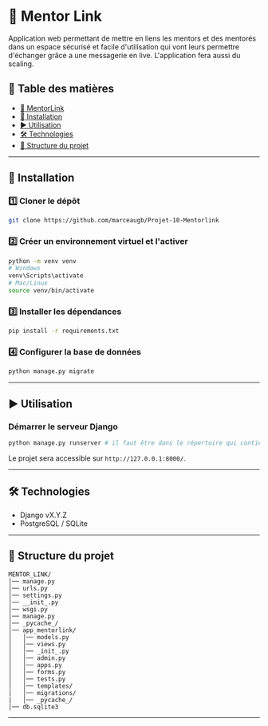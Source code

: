 # 📌 Mentor Link

Application web permettant de mettre en liens les mentors et des mentorés dans un espace sécurisé et facile d'utilisation qui vont leurs permettre d'échanger grâce a une
messagerie en live. L'application fera aussi du scaling.

## 📖 Table des matières

- [📌 MentorLink](#-MentorLink)
- [🚀 Installation](#-installation)
- [▶️ Utilisation](#️-utilisation)
- [🛠 Technologies](#-technologies)
- [📂 Structure du projet](#-structure-du-projet)

---

## 🚀 Installation

### 1️⃣ Cloner le dépôt
```bash
git clone https://github.com/marceaugb/Projet-10-Mentorlink
```

### 2️⃣ Créer un environnement virtuel et l'activer
```bash
python -m venv venv
# Windows
venv\Scripts\activate
# Mac/Linux
source venv/bin/activate
```

### 3️⃣ Installer les dépendances
```bash
pip install -r requirements.txt
```

### 4️⃣ Configurer la base de données
```bash
python manage.py migrate
```
---

## ▶️ Utilisation

### Démarrer le serveur Django
```bash
python manage.py runserver # il faut être dans le répertoire qui contient le fichier manage.py
```
Le projet sera accessible sur `http://127.0.0.1:8000/`.

---

## 🛠 Technologies

- Django vX.Y.Z
- PostgreSQL / SQLite

---

## 📂 Structure du projet

```
MENTOR_LINK/
│── manage.py
│── urls.py
│── settings.py
│── __init_.py
│── wsgi.py
│── manage.py
│── _pycache_/
│── app_mentorlink/
│   │── models.py
│   │── views.py
│   │── _init_.py
│   │── admin.py
│   │── apps.py
│   │── forms.py
│   │── tests.py
│   │── templates/
|   │── migrations/
|   │── _pycache_/
│── db.sqlite3
```

---
